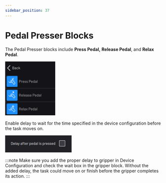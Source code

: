```yaml
---
sidebar_position: 37
---
```


# Pedal Presser Blocks

The Pedal Presser blocks include **Press Pedal,** **Release Pedal**, and **Relax Pedal**.

![](../Images/TaskCanvasBlockGlossary/Device-PedalPresser-Menu.png)

Enable delay to wait for the time specified in the device configuration before the task moves on.

![](../Images/TaskCanvasBlockGlossary/Device-PedalPresser-Settings-Delay.png)

:::note
Make sure you add the proper delay to gripper in Device Configuration and check the wait box in the gripper block. Without the added delay, the task could move on or finish before the gripper completes its action.
:::

